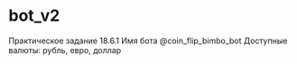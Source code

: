 # bot_v2
Практическое задание 18.6.1
Имя бота @coin_flip_bimbo_bot
Доступные валюты: рубль, евро, доллар
